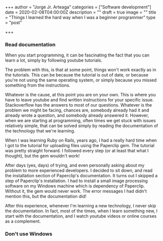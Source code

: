 +++
author = "Jorge Jr. Arteaga"
categories = ["Software development"]
date = 2020-02-08T04:00:00Z
description = ""
draft = true
image = ""
title = "Things I learned the hard way when I was a beginner programmer"
type = "post"

+++
### Read documentation

When you start programming, it can be fascinating the fact that you can learn a lot, simply by following youtube tutorials.

The problem with this, is that at some point, things won't work exactly as in the tutorials. This can be because the tutorial is out of date, or because you're not using the same operating system, or simply because you missed something from the instructions.

Whatever is the cause, at this point you are on your own. This is where you have to leave youtube and find written instructions for your specific issue. Stackoverflow has the answers to most of our questions. Whatever is the problem we might be facing, chances are, somebody already had it and already wrote a question, and somebody already answered it. However, when we are starting at programming, often times we get stuck with issues relatively simple, that can be solved simply by reading the documentation of the technology that we're learning.

When I was learning Ruby on Rails, years ago, I had a really hard time when I got to the tutorial for uploading files using the Paperclip gem. The tutorial was pretty straight forward. I followed every step (or at least that what I thought), but the gem  wouldn't work!

After days (yes, days) of trying, and even personally asking about my problem to more experienced developers. I decided to sit down, and read the installation section of Paperclip's documentation. It turns out I skipped a step of Paperclip's installation. I had to install a small image processing software on my Windows machine which is dependency of Paperclip. Without it, the gem would never work. The error messages I had didn't mention this, but the documentation did!

After this experience, whenever I'm learning a new technology, I never skip the documentation. In fact, most of the times, when I learn something new, I start with the documentation, and I watch youtube videos or online courses as a complement.

### Don't use Windows